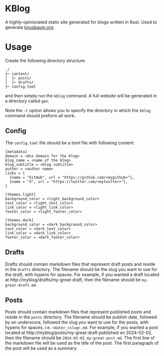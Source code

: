 # KBlog
A highly-opinionated static site generated for blogs written in Rust.
Used to generate [knusbaum.org](https://knusbaum.org).

# Usage
Create the following directory structure:
```
./
├─ content/
│  ├─ posts/
│  ├─ drafts/
├─ config.toml
```
and then simply run the `kblog` command. A full website will be generated in a directory called `gen`.

Note the `-C` option allows you to specify the directory in which the `kblog` command should preform all work.

## Config
The `config.toml` file should be a toml file with following content:
```
[metadata]
domain = <dns domain for the blog>
blog_name = <name of the blog>
blog_subtitle = <blog subtitle>
author = <author name>
links = [
  {name = "GitHub", url = "https://github.com/<mygithub>"},
  {name = "X", url = "https://twitter.com/<mytwitter>"},
]

[themes.light]
background_color = <light_background_color>
text_color = <light_text_color>
link_color = <light_link_color>
footer_color = <light_footer_color>

[themes.dark]
background_color = <dark_background_color>
text_color = <dark_text_color>
link_color = <dark_link_color>
footer_color = <dark_footer_color>
```

## Drafts
Drafts should contain markdown files that represent draft posts and reside in the `drafts` directory.
The filename should be the slug you want to use for the draft, with hypens for spaces.
For example, if you wanted a draft located at http://myblog/drafts/my-great-draft, then the filename should be `my-great-draft.md`.

## Posts
Posts should contain markdown files that represent published posts and reside in the `posts` directory.
The filename should be publish date, followed by an underscore, followed the slug you want to use for the posts, with hypens for spaces, i.e. `<date>_<slug>.md`.
For example, if you wanted a post located at http://myblog/posts/my-great-draft published on 2024-02-02, then the filename should be `2024-02-02_my-great-post.md`.
The first line of the markdown file will be used as the title of the post.
The first paragraph of the post will be used as a summary.
